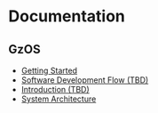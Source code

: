 # Documentation

## GzOS

+ [Getting Started](gzos/getting_started.md)
+ [Software Development Flow (TBD)](gzos/software_development_flow.md)
+ [Introduction (TBD)](gzos/introduction.md)
+ [System Architecture](gzos/system_arch.md)

